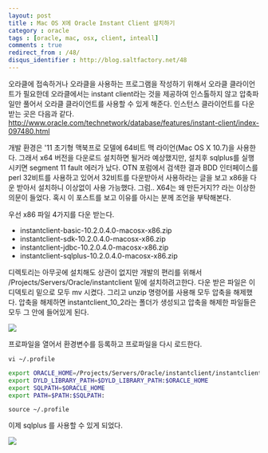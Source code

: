 ```yaml
---
layout: post
title : Mac OS X에 Oracle Instant Client 설치하기
category : oracle
tags : [oracle, mac, osx, client, inteall]
comments : true
redirect_from : /48/
disqus_identifier : http://blog.saltfactory.net/48
---
```


오라클에 접속하거나 오라클을 사용하는 프로그램을 작성하기 위해서 오라클 클라이언트가 필요한데 오라클에서는 instant client라는 것을 제공하여 인스톨하지 않고 압축파일만 풀어서 오라클 클라이언트를 사용할 수 있게 해준다. 인스턴스 클라이언트를 다운받는 곳은 다음과 같다. http://www.oracle.com/technetwork/database/features/instant-client/index-097480.html
<!--more-->

개발 환경은 '11 초기형 맥북프로 모델에 64비트 맥 라이언(Mac OS X 10.7)을 사용한다. 그래서 x64 버전을 다운로드 설치하면 될거라 예상했지만, 설치후 sqlplus를 실행시키면 segment 11 fault 에러가 났다. OTN 포럼에서 검색한 결과 BDD 인터페이스를 perl 32비트를 사용하고 있어서 32비트를 다운받아서 사용하라는 글을 보고 x86을 다운 받아서 설치하니 이상없이 사용 가능했다. 그럼.. X64는 왜 만든거지?? 라는 이상한 의문이 들었다. 혹시 이 포스트를 보고 이유를 아시는 분께 조언을 부탁해본다.

우선 x86 파일 4가지를 다운 받는다.

- instantclient-basic-10.2.0.4.0-macosx-x86.zip
- instantclient-sdk-10.2.0.4.0-macosx-x86.zip
- instantclient-jdbc-10.2.0.4.0-macosx-x86.zip
- instantclient-sqlplus-10.2.0.4.0-macosx-x86.zip

디렉토리는 아무곳에 설치해도 상관이 없지만 개발의 편리를 위해서 /Projects/Servers/Oracle/instantclient 밑에 설치하려고한다. 다운 받은 파일은 이 디덱토리 밑으로 모두 mv 시켰다. 그리고 unzip 명령어를 사용해 모두 압축을 해제했다. 압축을 해제하면 instantclient_10_2라는 폴더가 생성되고 압축을 해제한 파일들은 모두 그 안에 들어있게 된다.

![](https://hbn-blog-assets.s3.ap-northeast-2.amazonaws.com/e5f6f33a-c5d1-47e7-9bdc-eb4799bf9710)

프로파일을 열어서 환경변수를 등록하고 프로파일을 다시 로드한다.

```
vi ~/.profile
```

```bash
export ORACLE_HOME=/Projects/Servers/Oracle/instantclient/instantclient_10_2
export DYLD_LIBRARY_PATH=$DYLD_LIBRARY_PATH:$ORACLE_HOME
export SQLPATH=$ORACLE_HOME
export PATH=$PATH:$SQLPATH:
```

```
source ~/.profile
```

이제 sqlplus 를 사용할 수 있게 되었다.

![](https://hbn-blog-assets.s3.ap-northeast-2.amazonaws.com/fec64c35-e653-4aa6-81f8-5474e783084c)

